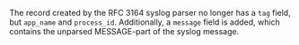 The record created by the RFC 3164 syslog parser no longer has a `tag` field,
but `app_name` and `process_id`. Additionally, a `message` field is added,
which contains the unparsed MESSAGE-part of the syslog message.
